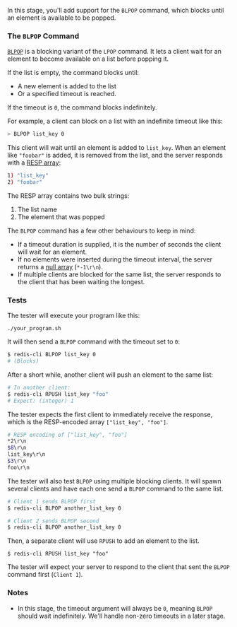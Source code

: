 In this stage, you'll add support for the `BLPOP` command, which blocks until an element is available to be popped.

### The `BLPOP` Command

[`BLPOP`](https://redis.io/docs/latest/commands/blpop/) is a blocking variant of the `LPOP` command. It lets a client wait for an element to become available on a list before popping it.

If the list is empty, the command blocks until:

- A new element is added to the list
- Or a specified timeout is reached.
  
If the timeout is `0`, the command blocks indefinitely.

For example, a client can block on a list with an indefinite timeout like this:

```bash
> BLPOP list_key 0
```

This client will wait until an element is added to `list_key`. When an element like `"foobar"` is added, it is removed from the list, and the server responds with a [RESP array](https://redis.io/docs/latest/develop/reference/protocol-spec/#arrays):

```bash
1) "list_key"
2) "foobar"
```

The RESP array contains two bulk strings:
1. The list name
2. The element that was popped

The `BLPOP` command has a few other behaviours to keep in mind:

- If a timeout duration is supplied, it is the number of seconds the client will wait for an element. 
- If no elements were inserted during the timeout interval, the server returns a [null array](https://redis.io/docs/latest/develop/reference/protocol-spec/#null-arrays) (`*-1\r\n`).
- If multiple clients are blocked for the same list, the server responds to the client that has been waiting the longest.

### Tests

The tester will execute your program like this:

```
./your_program.sh
```

It will then send a `BLPOP` command with the timeout set to `0`:

```bash
$ redis-cli BLPOP list_key 0
# (Blocks)
```

After a short while, another client will push an element to the same list:

```bash
# In another client:
$ redis-cli RPUSH list_key "foo"
# Expect: (integer) 1
```

The tester expects the first client to immediately receive the response, which is the RESP-encoded array `["list_key", "foo"]`.

```bash
# RESP encoding of ["list_key", "foo"]
*2\r\n
$8\r\n
list_key\r\n
$3\r\n
foo\r\n
```

The tester will also test `BLPOP` using multiple blocking clients. It will spawn several clients and have each one send a `BLPOP` command to the same list.

```bash
# Client 1 sends BLPOP first
$ redis-cli BLPOP another_list_key 0

# Client 2 sends BLPOP second
$ redis-cli BLPOP another_list_key 0
```

Then, a separate client will use `RPUSH` to add an element to the list.

```
$ redis-cli RPUSH list_key "foo"
```

The tester will expect your server to respond to the client that sent the `BLPOP` command first (`Client 1`).

### Notes

- In this stage, the timeout argument will always be `0`, meaning `BLPOP` should wait indefinitely. We'll handle non-zero timeouts in a later stage.
